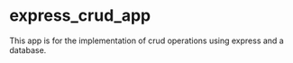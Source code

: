 # express_crud_app
This app is for the implementation of crud operations using express and a database. 
